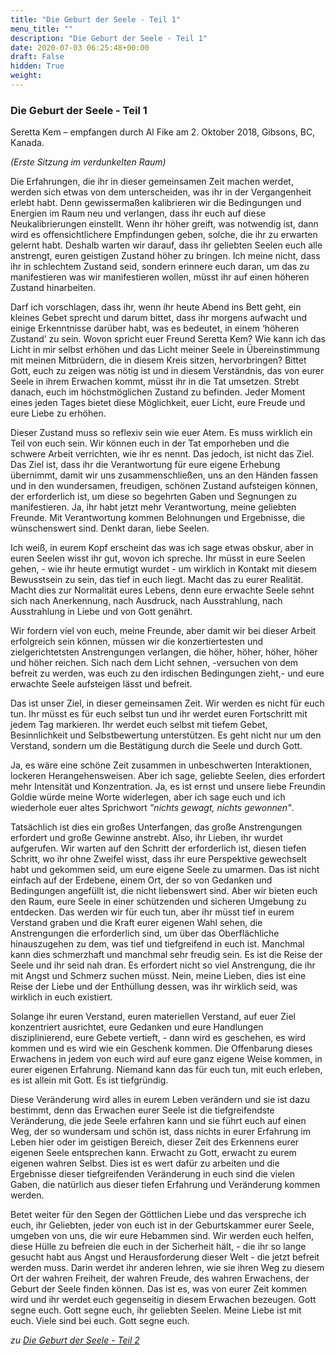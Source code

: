 ```yaml
---
title: "Die Geburt der Seele - Teil 1"
menu_title: ""
description: "Die Geburt der Seele - Teil 1"
date: 2020-07-03 06:25:48+00:00
draft: False
hidden: True
weight:
---
```

### Die Geburt der Seele - Teil 1

Seretta Kem – empfangen durch Al Fike am 2. Oktober 2018, Gibsons, BC, Kanada.

*(Erste Sitzung im verdunkelten Raum)*

Die Erfahrungen, die ihr in dieser gemeinsamen Zeit machen werdet, werden sich etwas von dem unterscheiden, was ihr in der Vergangenheit erlebt habt. Denn gewissermaßen kalibrieren wir die Bedingungen und Energien im Raum neu und verlangen, dass ihr euch auf diese Neukalibrierungen einstellt. Wenn ihr höher greift, was notwendig ist, dann wird es offensichtlichere Empfindungen geben, solche, die ihr zu erwarten gelernt habt. Deshalb warten wir darauf, dass ihr geliebten Seelen euch alle anstrengt, euren geistigen Zustand höher zu bringen. Ich meine nicht, dass ihr in schlechtem Zustand seid, sondern erinnere euch daran, um das zu manifestieren was wir manifestieren wollen, müsst ihr auf einen höheren Zustand hinarbeiten.

Darf ich vorschlagen, dass ihr, wenn ihr heute Abend ins Bett geht, ein kleines Gebet sprecht und darum bittet, dass ihr morgens aufwacht und einige Erkenntnisse darüber habt, was es bedeutet, in einem ‘höheren Zustand’ zu sein. Wovon spricht euer Freund Seretta Kem? Wie kann ich das Licht in mir selbst erhöhen und das Licht meiner Seele in Übereinstimmung mit meinen Mitbrüdern, die in diesem Kreis sitzen, hervorbringen? Bittet Gott, euch zu zeigen was nötig ist und in diesem Verständnis, das von eurer Seele in ihrem Erwachen kommt, müsst ihr in die Tat umsetzen. Strebt danach, euch im höchstmöglichen Zustand zu befinden. Jeder Moment eines jeden Tages bietet diese Möglichkeit, euer Licht, eure Freude und eure Liebe zu erhöhen.

Dieser Zustand muss so reflexiv sein wie euer Atem. Es muss wirklich ein Teil von euch sein. Wir können euch in der Tat emporheben und die schwere Arbeit verrichten, wie ihr es nennt. Das jedoch, ist nicht das Ziel. Das Ziel ist, dass ihr die Verantwortung für eure eigene Erhebung übernimmt, damit wir uns zusammenschließen, uns an den Händen fassen und in den wundersamen, freudigen, schönen Zustand aufsteigen können, der erforderlich ist, um diese so begehrten Gaben und Segnungen zu manifestieren. Ja, ihr habt jetzt mehr Verantwortung, meine geliebten Freunde. Mit Verantwortung kommen Belohnungen und Ergebnisse, die wünschenswert sind. Denkt daran, liebe Seelen.  

Ich weiß, in eurem Kopf erscheint das was ich sage etwas obskur, aber in euren Seelen wisst ihr gut, wovon ich spreche. Ihr müsst in eure Seelen gehen, - wie ihr heute ermutigt wurdet - um wirklich in Kontakt mit diesem Bewusstsein zu sein, das tief in euch liegt. Macht das zu eurer Realität. Macht dies zur Normalität eures Lebens, denn eure erwachte Seele sehnt sich nach Anerkennung, nach Ausdruck, nach Ausstrahlung, nach Ausstrahlung in Liebe und von Gott genährt.

Wir fordern viel von euch, meine Freunde, aber damit wir bei dieser Arbeit erfolgreich sein können, müssen wir die konzertiertesten und zielgerichtetsten Anstrengungen verlangen, die höher, höher, höher, höher und höher reichen. Sich nach dem Licht sehnen,  -versuchen von dem befreit zu werden, was euch zu den irdischen Bedingungen zieht,- und eure erwachte Seele aufsteigen lässt und befreit.  

Das ist unser Ziel, in dieser gemeinsamen Zeit. Wir werden es nicht für euch tun. Ihr müsst es für euch selbst tun und ihr werdet euren Fortschritt mit jedem Tag markieren. Ihr werdet euch selbst mit tiefem Gebet, Besinnlichkeit und Selbstbewertung unterstützen. Es geht nicht nur um den Verstand, sondern um die Bestätigung durch die Seele und durch Gott.  

Ja, es wäre eine schöne Zeit zusammen in unbeschwerten Interaktionen, lockeren Herangehensweisen. Aber ich sage, geliebte Seelen, dies erfordert mehr Intensität und Konzentration. Ja, es ist ernst und unsere liebe Freundin Goldie würde meine Worte widerlegen, aber ich sage euch und ich wiederhole euer altes Sprichwort *"nichts gewagt, nichts gewonnen"*.

Tatsächlich ist dies ein großes Unterfangen, das große Anstrengungen erfordert und große Gewinne anstrebt. Also, ihr Lieben, ihr wurdet aufgerufen. Wir warten auf den Schritt der erforderlich ist, diesen tiefen Schritt, wo ihr ohne Zweifel wisst, dass ihr eure Perspektive gewechselt habt und gekommen seid, um eure eigene Seele zu umarmen. Das ist nicht einfach auf der Erdebene, einem Ort, der so von Gedanken und Bedingungen angefüllt ist, die nicht liebenswert sind. Aber wir bieten euch den Raum, eure Seele in einer schützenden und sicheren Umgebung zu entdecken. Das werden wir für euch tun, aber ihr müsst tief in eurem Verstand graben und die Kraft eurer eigenen Wahl sehen, die Anstrengungen die erforderlich sind, um über das Oberflächliche hinauszugehen zu dem, was tief und tiefgreifend in euch ist. Manchmal kann dies schmerzhaft und manchmal sehr freudig sein. Es ist die Reise der Seele und ihr seid nah dran. Es erfordert nicht so viel Anstrengung, die ihr mit Angst und Schmerz suchen müsst. Nein, meine Lieben, dies ist eine Reise der Liebe und der Enthüllung dessen, was ihr wirklich seid, was wirklich in euch existiert.

Solange ihr euren Verstand, euren materiellen Verstand, auf euer Ziel konzentriert ausrichtet, eure Gedanken und eure Handlungen disziplinierend, eure Gebete vertieft,  - dann wird es geschehen, es wird kommen und es wird wie ein Geschenk kommen. Die Offenbarung dieses Erwachens in jedem von euch wird auf eure ganz eigene Weise kommen, in eurer eigenen Erfahrung. Niemand kann das für euch tun, mit euch erleben, es ist allein mit Gott. Es ist tiefgründig.  

Diese Veränderung wird alles in eurem Leben verändern und sie ist dazu bestimmt, denn das Erwachen eurer Seele ist die tiefgreifendste Veränderung, die jede Seele erfahren kann und sie führt euch auf einen Weg, der so wundersam und schön ist, dass nichts in eurer Erfahrung im Leben hier oder im geistigen Bereich, dieser Zeit des Erkennens eurer eigenen Seele entsprechen kann. Erwacht zu Gott, erwacht zu eurem eigenen wahren Selbst. Dies ist es wert  dafür zu arbeiten und die Ergebnisse dieser tiefgreifenden Veränderung in euch sind die vielen Gaben, die natürlich aus dieser tiefen Erfahrung und Veränderung kommen werden.  

Betet weiter für den Segen der Göttlichen Liebe und das verspreche ich euch, ihr Geliebten, jeder von euch ist in der Geburtskammer eurer Seele, umgeben von uns, die wir eure Hebammen sind. Wir werden euch helfen, diese Hülle zu befreien die euch in der Sicherheit hält, -  die ihr so lange gesucht habt aus Angst und Herausforderung dieser Welt - die jetzt befreit werden muss. Darin werdet ihr anderen lehren, wie sie ihren Weg zu diesem Ort der wahren Freiheit, der wahren Freude, des wahren Erwachens, der Geburt der Seele finden können. Das ist es, was von eurer Zeit kommen wird und ihr werdet euch gegenseitig in diesem Erwachen bezeugen. Gott segne euch. Gott segne euch, ihr geliebten Seelen. Meine Liebe ist mit euch. Viele sind bei euch. Gott segne euch.

*zu [Die Geburt der Seele - Teil 2](/aktuelle-botschaften/aktuelle-botschaften-in-reihenfolge-des-datums/aktuelle-botschaften-2018/die-geburt-der-seele-teil-2-af-seretta-kem-6-oktober-2018/)*
